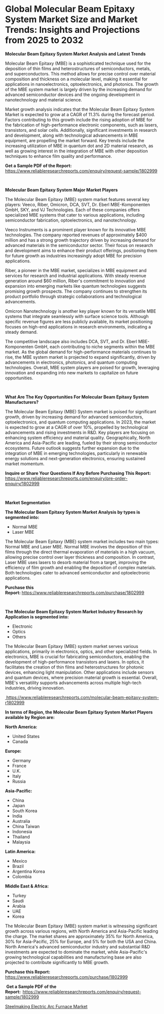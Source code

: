<p><h1>Global Molecular Beam Epitaxy System Market Size and Market Trends: Insights and Projections from 2025 to 2032</h1></p><p><strong>Molecular Beam Epitaxy System Market Analysis and Latest Trends</strong></p>
<p><p>Molecular Beam Epitaxy (MBE) is a sophisticated technique used for the deposition of thin films and heterostructures of semiconductors, metals, and superconductors. This method allows for precise control over material composition and thickness on a molecular level, making it essential for applications in nanoelectronics, optoelectronics, and photonics. The growth of the MBE system market is largely driven by the increasing demand for advanced semiconductor devices and the ongoing development in nanotechnology and material science.</p><p>Market growth analysis indicates that the Molecular Beam Epitaxy System Market is expected to grow at a CAGR of 11.3% during the forecast period. Factors contributing to this growth include the rising adoption of MBE for the fabrication of high-performance electronic components, such as lasers, transistors, and solar cells. Additionally, significant investments in research and development, along with technological advancements in MBE equipment, are propelling the market forward. Key trends include the increasing utilization of MBE in quantum dot and 2D material research, as well as growing interest in the integration of MBE with other deposition techniques to enhance film quality and performance.</p></p>
<p><strong>Get a Sample PDF of the Report:&nbsp;</strong> <a href="https://www.reliableresearchreports.com/enquiry/request-sample/1802999?utm_campaign=3353&utm_medium=2&utm_source=Github&utm_content=ia&utm_term=10042025&utm_id=molecular-beam-epitaxy-system">https://www.reliableresearchreports.com/enquiry/request-sample/1802999</a></p>
<p>&nbsp;</p>
<p><strong>Molecular Beam Epitaxy System Major Market Players</strong></p>
<p><p>The Molecular Beam Epitaxy (MBE) system market features several key players: Veeco, Riber, Omicron, DCA, SVT, Dr. Eberl MBE-Komponenten GmbH, SKY, and VJ Technologies. Each of these companies offers specialized MBE systems that cater to various applications, including semiconductor fabrication, optoelectronics, and nanotechnology.</p><p>Veeco Instruments is a prominent player known for its innovative MBE technologies. The company reported revenues of approximately $400 million and has a strong growth trajectory driven by increasing demand for advanced materials in the semiconductor sector. Their focus on research and development aims to enhance their product offerings, positioning them for future growth as industries increasingly adopt MBE for precision applications.</p><p>Riber, a pioneer in the MBE market, specializes in MBE equipment and services for research and industrial applications. With steady revenue generation around $60 million, Riber's commitment to innovation and expansion into emerging markets like quantum technologies suggests promising growth prospects. The company continues to strengthen its product portfolio through strategic collaborations and technological advancements.</p><p>Omicron Nanotechnology is another key player known for its versatile MBE systems that integrate seamlessly with surface science tools. Although specific revenue figures are less publicly available, its market positioning focuses on high-end applications in research environments, indicating a steady demand.</p><p>The competitive landscape also includes DCA, SVT, and Dr. Eberl MBE-Komponenten GmbH, each contributing to niche segments within the MBE market. As the global demand for high-performance materials continues to rise, the MBE system market is projected to expand significantly, driven by advancements in electronics, photonics, and quantum computing technologies. Overall, MBE system players are poised for growth, leveraging innovation and expanding into new markets to capitalize on future opportunities.</p></p>
<p>&nbsp;</p>
<p><strong>What Are The Key Opportunities For Molecular Beam Epitaxy System Manufacturers?</strong></p>
<p><p>The Molecular Beam Epitaxy (MBE) System market is poised for significant growth, driven by increasing demand for advanced semiconductors, optoelectronics, and quantum computing applications. In 2023, the market is expected to grow at a CAGR of over 10%, propelled by technological advancements and rising investments in R&D. Key players are focusing on enhancing system efficiency and material quality. Geographically, North America and Asia-Pacific are leading, fueled by their strong semiconductor ecosystems. Future outlook suggests further expansion due to the integration of MBE in emerging technologies, particularly in renewable energy solutions and next-generation electronics, ensuring sustained market momentum.</p></p>
<p><strong>Inquire or Share Your Questions If Any Before Purchasing This Report:</strong> <a href="https://www.reliableresearchreports.com/enquiry/pre-order-enquiry/1802999?utm_campaign=3353&utm_medium=2&utm_source=Github&utm_content=ia&utm_term=10042025&utm_id=molecular-beam-epitaxy-system">https://www.reliableresearchreports.com/enquiry/pre-order-enquiry/1802999</a></p>
<p>&nbsp;</p>
<p><strong>Market Segmentation</strong></p>
<p><strong>The Molecular Beam Epitaxy System Market Analysis by types is segmented into:</strong></p>
<p><ul><li>Normal MBE</li><li>Laser MBE</li></ul></p>
<p><p>The Molecular Beam Epitaxy (MBE) system market includes two main types: Normal MBE and Laser MBE. Normal MBE involves the deposition of thin films through the direct thermal evaporation of materials in a high vacuum, allowing precise control over layer thickness and composition. In contrast, Laser MBE uses lasers to desorb material from a target, improving the efficiency of film growth and enabling the deposition of complex materials. Both technologies cater to advanced semiconductor and optoelectronic applications.</p></p>
<p><strong>Purchase this Report:&nbsp;</strong><a href="https://www.reliableresearchreports.com/purchase/1802999?utm_campaign=3353&utm_medium=2&utm_source=Github&utm_content=ia&utm_term=10042025&utm_id=molecular-beam-epitaxy-system">https://www.reliableresearchreports.com/purchase/1802999</a></p>
<p>&nbsp;</p>
<p><strong>The Molecular Beam Epitaxy System Market Industry Research by Application is segmented into:</strong></p>
<p><ul><li>Electronic</li><li>Optics</li><li>Others</li></ul></p>
<p><p>The Molecular Beam Epitaxy (MBE) system market serves various applications, primarily in electronics, optics, and other specialized fields. In electronics, MBE is crucial for fabricating semiconductors, enabling the development of high-performance transistors and lasers. In optics, it facilitates the creation of thin films and heterostructures for photonic devices, enhancing light manipulation. Other applications include sensors and quantum devices, where precision material growth is essential. Overall, MBE's versatility supports advancements across multiple high-tech industries, driving innovation.</p></p>
<p><a href="https://www.reliableresearchreports.com/molecular-beam-epitaxy-system-r1802999?utm_campaign=3353&utm_medium=2&utm_source=Github&utm_content=ia&utm_term=10042025&utm_id=molecular-beam-epitaxy-system">&nbsp;https://www.reliableresearchreports.com/molecular-beam-epitaxy-system-r1802999</a></p>
<p><strong>In terms of Region, the Molecular Beam Epitaxy System Market Players available by Region are:</strong></p>
<p>
    <p> <strong> North America: </strong>
        <ul>
            <li>United States</li>
            <li>Canada</li>
        </ul>
        </p> 
    <p> <strong> Europe: </strong>
        <ul>
            <li>Germany</li>
            <li>France</li>
            <li>U.K.</li>
            <li>Italy</li>
            <li>Russia</li>
        </ul>
        </p> 
    <p> <strong> Asia-Pacific: </strong>
        <ul>
            <li>China</li>
            <li>Japan</li>
            <li>South Korea</li>
            <li>India</li>
            <li>Australia</li>
            <li>China Taiwan</li>
            <li>Indonesia</li>
            <li>Thailand</li>
            <li>Malaysia</li>
        </ul>
        </p> 
    <p> <strong> Latin America: </strong>
        <ul>
            <li>Mexico</li>
            <li>Brazil</li>
            <li>Argentina Korea</li>
            <li>Colombia</li>
        </ul>
        </p> 
    <p> <strong> Middle East & Africa: </strong>
        <ul>
            <li>Turkey</li>
            <li>Saudi</li>
            <li>Arabia</li>
            <li>UAE</li>
            <li>Korea</li>
        </ul>
    </p>
    </p>
<p><p>The Molecular Beam Epitaxy (MBE) system market is witnessing significant growth across various regions, with North America and Asia-Pacific leading the charge. The market shares are approximately 35% for North America, 30% for Asia-Pacific, 25% for Europe, and 5% for both the USA and China. North America's advanced semiconductor industry and substantial R&D investments are expected to dominate the market, while Asia-Pacific's growing technological capabilities and manufacturing base are also projected to contribute significantly to MBE growth.</p></p>
<p><strong>Purchase this Report: </strong><a href="https://www.reliableresearchreports.com/purchase/1802999?utm_campaign=3353&utm_medium=2&utm_source=Github&utm_content=ia&utm_term=10042025&utm_id=molecular-beam-epitaxy-system">https://www.reliableresearchreports.com/purchase/1802999</a></p>
<p>&nbsp;<strong>Get a Sample PDF of the Report:&nbsp;&nbsp;</strong><a href="https://www.reliableresearchreports.com/enquiry/request-sample/1802999?utm_campaign=3353&utm_medium=2&utm_source=Github&utm_content=ia&utm_term=10042025&utm_id=molecular-beam-epitaxy-system">https://www.reliableresearchreports.com/enquiry/request-sample/1802999</a></p>
<p><strong></strong></p>
<p><p><a href="https://github.com/wyettillesr4/Market-Research-Report-List-1/blob/main/steelmaking-electric-arc-furnace-market.md?utm_campaign=3353&utm_medium=2&utm_source=Github&utm_content=ia&utm_term=10042025&utm_id=molecular-beam-epitaxy-system">Steelmaking Electric Arc Furnace Market</a></p></p>